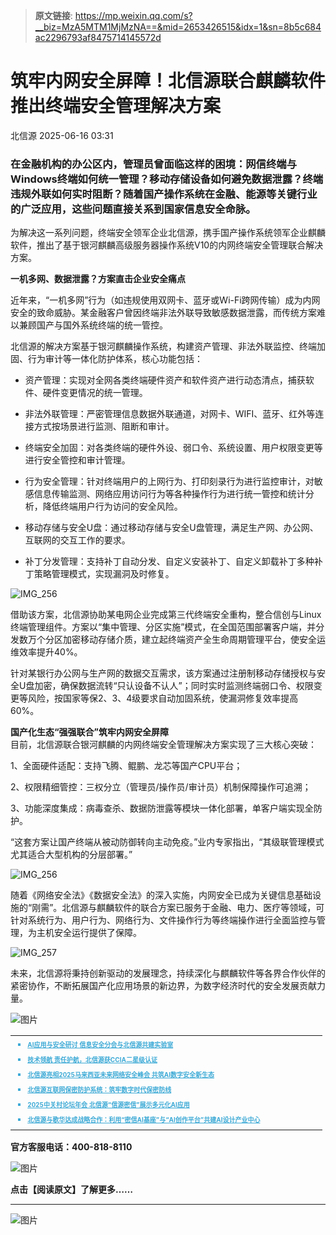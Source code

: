 > **原文链接**: https://mp.weixin.qq.com/s?__biz=MzA5MTM1MjMzNA==&mid=2653426515&idx=1&sn=8b5c684ac2296793af8475714145572d

#  筑牢内网安全屏障！北信源联合麒麟软件推出终端安全管理解决方案  
 北信源   2025-06-16 03:31  
  
### 在金融机构的办公区内，管理员曾面临这样的困境：网信终端与Windows终端如何统一管理？移动存储设备如何避免数据泄露？终端违规外联如何实时阻断？随着国产操作系统在金融、能源等关键行业的广泛应用，这些问题直接关系到国家信息安全命脉。  
  
为解决这一系列问题，终端安全领军企业北信源，携手国产操作系统领军企业麒麟软件，推出了基于银河麒麟高级服务器操作系统V10的内网终端安全管理联合解决方案。  
  
**一机多网、数据泄露？方案直击企业安全痛点**  
  
近年来，“一机多网”行为（如违规使用双网卡、蓝牙或Wi-Fi跨网传输）成为内网安全的致命威胁。某金融客户曾因终端非法外联导致敏感数据泄露，而传统方案难以兼顾国产与国外系统终端的统一管控。  
  
北信源的解决方案基于银河麒麟操作系统，构建资产管理、非法外联监控、终端加固、行为审计等一体化防护体系，核心功能包括：  
- 资产管理：实现对全网各类终端硬件资产和软件资产进行动态清点，捕获软件、硬件变更情况的统一管理。  
  
- 非法外联管理：严密管理信息数据外联通道，对网卡、WIFI、蓝牙、红外等连接方式按场景进行监测、阻断和审计。  
  
- 终端安全加固：对各类终端的硬件外设、弱口令、系统设置、用户权限变更等进行安全管控和审计管理。  
  
- 行为安全管理：针对终端用户的上网行为、打印刻录行为进行监控审计，对敏感信息传输监测、网络应用访问行为等各种操作行为进行统一管控和统计分析，降低终端用户行为访问的安全风险。  
  
- 移动存储与安全U盘：通过移动存储与安全U盘管理，满足生产网、办公网、互联网的交互工作的要求。  
  
- 补丁分发管理：支持补丁自动分发、自定义安装补丁、自定义卸载补丁多种补丁策略管理模式，实现漏洞及时修复。  
  
![IMG_256](https://mmbiz.qpic.cn/sz_mmbiz_png/oXvnrmXAqZWQHok8fwAbTic9Kz2hXLwUciaW9ywlxpWmcjnNO899NcSs79R4jFK6E05wC1z54Dia7T0YJfz7JUhHg/640?wx_fmt=png&from=appmsg "")  
  
借助该方案，北信源协助某电网企业完成第三代终端安全重构，整合信创与Linux终端管理组件。方案以“集中管理、分区实施”模式，在全国范围部署客户端，并分发数万个分区加密移动存储介质，建立起终端资产全生命周期管理平台，使安全运维效率提升40%。  
  
针对某银行办公网与生产网的数据交互需求，该方案通过注册制移动存储授权与安全U盘加密，确保数据流转“只认设备不认人”；同时实时监测终端弱口令、权限变更等风险，按国家等保2、3、4级要求自动加固系统，使漏洞修复效率提高60%。  
  
**国产化生态“强强联合”筑牢内网安全屏障**  
目前，北信源联合银河麒麟的内网终端安全管理解决方案实现了三大核心突破：  
  
1、全面硬件适配：支持飞腾、鲲鹏、龙芯等国产CPU平台；  
  
2、权限精细管控：三权分立（管理员/操作员/审计员）机制保障操作可追溯；  
  
3、功能深度集成：病毒查杀、数据防泄露等模块一体化部署，单客户端实现全防护。  
  
“这套方案让国产终端从被动防御转向主动免疫。”业内专家指出，“其级联管理模式尤其适合大型机构的分层部署。”  
  
![IMG_256](https://mmbiz.qpic.cn/sz_mmbiz_jpg/oXvnrmXAqZWQHok8fwAbTic9Kz2hXLwUcGcJ0VnY7OUABwQic6v5VSqLibHv2I20GtPYmw38ibJua0FFJLg3gNcBwg/640?wx_fmt=jpeg&from=appmsg "")  
  
随着《网络安全法》《数据安全法》的深入实施，内网安全已成为关键信息基础设施的“刚需”。北信源与麒麟软件的联合方案已服务于金融、电力、医疗等领域，可针对系统行为、用户行为、网络行为、文件操作行为等终端操作进行全面监控与管理，为主机安全运行提供了保障。  
  
![IMG_257](https://mmbiz.qpic.cn/sz_mmbiz_jpg/oXvnrmXAqZWQHok8fwAbTic9Kz2hXLwUczLDFichFvMUibicuTcSVKzqUJShibCVrpLaVia1tg7mkgXD6l9iagUibNDcyQ/640?wx_fmt=jpeg&from=appmsg "")  
  
  
未来，北信源将秉持创新驱动的发展理念，持续深化与麒麟软件等各界合作伙伴的紧密协作，不断拓展国产化应用场景的新边界，为数字经济时代的安全发展贡献力量。  
  
  
![图片](https://mmbiz.qpic.cn/mmbiz_gif/7QRTvkK2qC7IHABFmuMlWQkSSzOMicicfBLfsdIjkOnDvssu6Znx4TTPsH8yZZNZ17hSbD95ww43fs5OFEppRTWg/640?wx_fmt=gif&wxfrom=5&wx_lazy=1&tp=webp "")  
<table><tbody><tr><td data-colwidth="576"><ul style="-webkit-tap-highlight-color: transparent;margin: 0px;padding: 0px 0px 0px 1.2em;outline: 0px;max-width: 100%;box-sizing: border-box !important;overflow-wrap: break-word !important;width: 482.712px;list-style-type: square;" class="list-paddingleft-1"><li style="-webkit-tap-highlight-color:transparent;margin:0px;padding:0px;outline:0px;max-width:100%;box-sizing:border-box !important;overflow-wrap:break-word !important;font-size:12px;color:#3daad6;font-weight:bold;"><p style="-webkit-tap-highlight-color: transparent;margin: 0px;padding: 0px;outline: 0px;max-width: 100%;box-sizing: border-box !important;overflow-wrap: break-word !important;clear: both;min-height: 1em;line-height: 2em;"><span style="-webkit-tap-highlight-color: transparent;margin: 0px;padding: 0px;outline: 0px;max-width: 100%;box-sizing: border-box !important;overflow-wrap: break-word !important;font-size: 10px;" mpa-font-style="m8wdrbocyec" data-mpa-action-id="m9z4omgb245i"><span leaf=""><a class="normal_text_link" target="_blank" style="color: rgb(61, 170, 214);" href="https://mp.weixin.qq.com/s?__biz=MzA5MTM1MjMzNA==&amp;mid=2653426385&amp;idx=1&amp;sn=dc24967aa24940d7aff98042cd6f11f9&amp;scene=21#wechat_redirect" textvalue="AI应用与安全研讨 信息安全分会与北信源共建实验室" data-itemshowtype="0" linktype="text" data-linktype="2"><span textstyle="" style="color: rgb(61, 170, 214);font-weight: bold;">AI应用与安全研讨 信息安全分会与北信源共建实验室</span></a></span></span></p></li><li style="-webkit-tap-highlight-color:transparent;margin:0px;padding:0px;outline:0px;max-width:100%;box-sizing:border-box !important;overflow-wrap:break-word !important;font-size:12px;color:#3daad6;font-weight:bold;"><p style="-webkit-tap-highlight-color: transparent;margin: 0px;padding: 0px;outline: 0px;max-width: 100%;box-sizing: border-box !important;overflow-wrap: break-word !important;clear: both;min-height: 1em;line-height: 2em;"><span style="-webkit-tap-highlight-color: transparent;margin: 0px;padding: 0px;outline: 0px;max-width: 100%;box-sizing: border-box !important;overflow-wrap: break-word !important;font-size: 10px;" mpa-font-style="m8wdrboczzn"><span leaf=""><a class="normal_text_link" target="_blank" style="color: rgb(61, 170, 214);" href="https://mp.weixin.qq.com/s?__biz=MzA5MTM1MjMzNA==&amp;mid=2653426326&amp;idx=1&amp;sn=ef1b6a510122c53b0889bf3504e90d0e&amp;scene=21&amp;token=25506052&amp;lang=zh_CN#wechat_redirect" textvalue="技术领航 责任护航，北信源获CCIA二星级认证" data-itemshowtype="0" linktype="text" data-linktype="2"><span textstyle="" style="color: rgb(61, 170, 214);font-weight: bold;">技术领航 责任护航，北信源获CCIA二星级认证</span></a></span></span></p></li><li style="-webkit-tap-highlight-color:transparent;margin:0px;padding:0px;outline:0px;max-width:100%;box-sizing:border-box !important;overflow-wrap:break-word !important;font-size:12px;color:#3daad6;font-weight:bold;"><p style="-webkit-tap-highlight-color: transparent;margin: 0px;padding: 0px;outline: 0px;max-width: 100%;box-sizing: border-box !important;overflow-wrap: break-word !important;clear: both;min-height: 1em;line-height: 2em;"><span leaf="" data-mpa-action-id="m9z4lbidlw0" style="font-size: 10px;"><a class="normal_text_link" target="_blank" style="color: rgb(61, 170, 214);" href="https://mp.weixin.qq.com/s?__biz=MzA5MTM1MjMzNA==&amp;mid=2653426348&amp;idx=1&amp;sn=f7b95d735b1bbed5f87716d50f4782d3&amp;scene=21#wechat_redirect" textvalue="北信源亮相2025马来西亚未来网络安全峰会 共筑AI数字安全新生态" data-itemshowtype="0" linktype="text" data-linktype="2"><span textstyle="" style="color: rgb(61, 170, 214);font-weight: bold;">北信源亮相2025马来西亚未来网络安全峰会 共筑AI数字安全新生态</span></a></span><span leaf="" style="font-size: 10px;" mpa-font-style="m8wdrboc1cup"><br/></span></p></li><li style="-webkit-tap-highlight-color:transparent;margin:0px;padding:0px;outline:0px;max-width:100%;box-sizing:border-box !important;overflow-wrap:break-word !important;font-size:12px;color:#3daad6;font-weight:bold;"><p style="-webkit-tap-highlight-color: transparent;margin: 0px;padding: 0px;outline: 0px;max-width: 100%;box-sizing: border-box !important;overflow-wrap: break-word !important;clear: both;min-height: 1em;line-height: 2em;"><span style="-webkit-tap-highlight-color: transparent;margin: 0px;padding: 0px;outline: 0px;max-width: 100%;box-sizing: border-box !important;overflow-wrap: break-word !important;font-size: 10px;" mpa-font-style="m8wdrboc20lo" data-mpa-action-id="m9z4lbidl96"><span leaf=""><a class="normal_text_link" target="_blank" style="color: rgb(61, 170, 214);" href="https://mp.weixin.qq.com/s?__biz=MzA5MTM1MjMzNA==&amp;mid=2653426264&amp;idx=1&amp;sn=e1baf403d2b21204e2492e652e33b4cd&amp;scene=21#wechat_redirect" textvalue="北信源互联网保密防护系统：筑牢数字时代保密防线" data-itemshowtype="0" linktype="text" data-linktype="2"><span textstyle="" style="color: rgb(61, 170, 214);font-weight: bold;">北信源互联网保密防护系统：筑牢数字时代保密防线</span></a></span></span></p></li><li style="-webkit-tap-highlight-color:transparent;margin:0px;padding:0px;outline:0px;max-width:100%;box-sizing:border-box !important;overflow-wrap:break-word !important;font-size:12px;color:#3daad6;font-weight:bold;"><p style="-webkit-tap-highlight-color: transparent;margin: 0px;padding: 0px;outline: 0px;max-width: 100%;box-sizing: border-box !important;overflow-wrap: break-word !important;clear: both;min-height: 1em;line-height: 2em;"><span style="-webkit-tap-highlight-color: transparent;margin: 0px;padding: 0px;outline: 0px;max-width: 100%;box-sizing: border-box !important;overflow-wrap: break-word !important;font-size: 10px;" mpa-font-style="m8wdrboc11wq"><span leaf=""><a class="normal_text_link" target="_blank" style="color: rgb(61, 170, 214);" href="https://mp.weixin.qq.com/s?__biz=MzA5MTM1MjMzNA==&amp;mid=2653426305&amp;idx=1&amp;sn=35b2049f933ec0bb57f815623e92fb12&amp;scene=21#wechat_redirect" textvalue="2025中关村论坛年会 北信源“信源密信”展示多元化AI应用" data-itemshowtype="0" linktype="text" data-linktype="2"><span textstyle="" style="color: rgb(61, 170, 214);font-weight: bold;">2025中关村论坛年会 北信源“信源密信”展示多元化AI应用</span></a></span></span></p></li><li style="-webkit-tap-highlight-color:transparent;margin:0px;padding:0px;outline:0px;max-width:100%;box-sizing:border-box !important;overflow-wrap:break-word !important;font-size:12px;color:#3daad6;font-weight:bold;"><section powered-by="xiumi.us" style="-webkit-tap-highlight-color: transparent;margin: 0px;padding: 0px;outline: 0px;max-width: 100%;box-sizing: border-box !important;overflow-wrap: break-word !important;"><p style="-webkit-tap-highlight-color: transparent;margin: 0px;padding: 0px;outline: 0px;max-width: 100%;box-sizing: border-box !important;overflow-wrap: break-word !important;clear: both;min-height: 1em;line-height: 2em;"><span style="-webkit-tap-highlight-color: transparent;margin: 0px;padding: 0px;outline: 0px;max-width: 100%;box-sizing: border-box !important;overflow-wrap: break-word !important;font-size: 10px;" mpa-font-style="m8wdrbocg7a" data-mpa-action-id="m9z4omgbrc0"><span leaf=""><a class="normal_text_link" target="_blank" style="color: rgb(61, 170, 214);" href="https://mp.weixin.qq.com/s?__biz=MzA5MTM1MjMzNA==&amp;mid=2653426252&amp;idx=1&amp;sn=78374decfe027be2ea66208e4ed669e6&amp;scene=21#wechat_redirect" textvalue="北信源与歌华达成战略合作：利用“密信AI基座”与“AI创作平台”共建AI设计产业中心" data-itemshowtype="0" linktype="text" data-linktype="2"><span textstyle="" style="color: rgb(61, 170, 214);font-weight: bold;">北信源与歌华达成战略合作：利用“密信AI基座”与“AI创作平台”共建AI设计产业中心</span></a></span></span></p></section></li></ul></td></tr></tbody></table>  
  
  
**官方客服电话：400-818-8110**  
  
![图片](https://mmbiz.qpic.cn/mmbiz_gif/mkVkUAXPjk4dE6vVueXJ5bA3eAEFCq3wzY4mejx5UZekibSaJVXEYNNVLuVNRTjKFKjzbPCH2o3vrTZAAUZUQ6A/640?wx_fmt=gif&tp=webp&wxfrom=5&wx_lazy=1 "")  
  
**点击【阅读原文】了解更多……**  
  
****  
  
![图片](https://mmbiz.qpic.cn/sz_mmbiz_jpg/oXvnrmXAqZVhOdgCoMQujx5aclpeUtibia0hyYOvoXUfbgWE0j6U682p5DwejrIFXOMu10OemxONnVF53t9AgSJg/640?wx_fmt=jpeg&from=appmsg&tp=webp&wxfrom=5&wx_lazy=1&wx_co=1 "")  
  
